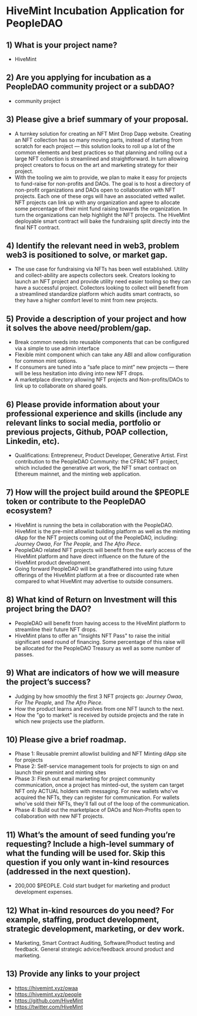 # HiveMint Incubation Application for PeopleDAO

## 1) What is your project name?

- HiveMint

## 2) Are you applying for incubation as a PeopleDAO community project or a subDAO?

- community project

## 3) Please give a brief summary of your proposal.

- A turnkey solution for creating an NFT Mint Drop Dapp website.  Creating an NFT collection has so many moving parts, instead of starting from scratch for each project — this solution looks to roll up a lot of the common elements and best practices so that planning and rolling out a large NFT collection is streamlined and straightforward.  In turn allowing project creators to focus on the art and marketing strategy for their project.
- With the tooling we aim to provide, we plan to make it easy for projects to fund-raise for non-profits and DAOs.  The goal is to host a directory of non-profit organizations and DAOs open to collaboration with NFT projects.  Each one of these orgs will have an associated vetted wallet.  NFT projects can link up with any organization and agree to allocate some percentage of their mint fund raising towards the organization.  In turn the organizations can help highlight the NFT projects.  The HiveMint deployable smart contract will bake the fundraising split directly into the final NFT contract.

## 4) Identify the relevant need in web3, problem web3 is positioned to solve, or market gap.

- The use case for fundraising via NFTs has been well established.  Utility and collect-ability are aspects collectors seek.  Creators looking to launch an NFT project and provide utility need easier tooling so they can have a successful project.  Collectors looking to collect will benefit from a streamlined standardize platform which audits smart contracts, so they have a higher comfort level to mint from new projects.  

## 5) Provide a description of your project and how it solves the above need/problem/gap.

- Break common needs into reusable components that can be configured via a simple to use admin interface
- Flexible mint component which can take any ABI and allow configuration for common mint options.
- If consumers are tuned into a “safe place to mint” new projects — there will be less hesitation into diving into new NFT drops.
- A marketplace directory allowing NFT projects and Non-profits/DAOs to link up to collaborate on shared goals.

## 6) Please provide information about your professional experience and skills (include any relevant links to social media, portfolio or previous projects, Github, POAP collection, Linkedin, etc).

- Qualifications: Entrepreneur, Product Developer, Generative Artist.  First contribution to the PeopleDAO Community: the CFRAC NFT project, which included the generative art work, the NFT smart contract on Ethereum mainnet, and the minting web application.  

## 7) How will the project build around the $PEOPLE token or contribute to the PeopleDAO ecosystem?

- HiveMint is running the beta in collaboration with the PeopleDAO.  HiveMint is the pre-mint allowlist building platform as well as the minting dApp for the NFT projects coming out of the PeopleDAO, including: *Journey Owaa*, *For The People*, and *The Afro Piece*.  
- PeopleDAO related NFT projects will benefit from the early access of the HiveMint platform and have direct influence on the future of the HiveMint product development.  
- Going forward PeopleDAO will be grandfathered into using future offerings of the HiveMint platform at a free or discounted rate when compared to what HiveMint may advertise to outside consumers.

## 8) What kind of Return on Investment will this project bring the DAO?

- PeopleDAO will benefit from having access to the HiveMint platform to streamline their future NFT drops.
- HiveMint plans to offer an "Insights NFT Pass" to raise the initial significant seed round of financing.  Some percentage of this raise will be allocated for the PeopleDAO Treasury as well as some number of passes.

## 9) What are indicators of how we will measure the project’s success?

- Judging by how smoothly the first 3 NFT projects go: *Journey Owaa*, *For The People*, and *The Afro Piece*.
- How the product learns and evolves from one NFT launch to the next.
- How the "go to market" is received by outside projects and the rate in which new projects use the platform.

## 10) Please give a brief roadmap.

- Phase 1: Reusable premint allowlist building and NFT Minting dApp site for projects
- Phase 2: Self-service management tools for projects to sign on and launch their premint and minting sites
- Phase 3: Flesh out email marketing for project community communication, once a project has minted-out, the system can target NFT only ACTUAL holders with messaging.  For new wallets who've acquired the NFTs, they can register for communication.  For wallets who've sold their NFTs, they'll fall out of the loop of the communication.
- Phase 4: Build out the marketplace of DAOs and Non-Profits open to collaboration with new NFT projects.

## 11) What’s the amount of seed funding you’re requesting? Include a high-level summary of what the funding will be used for. Skip this question if you only want in-kind resources (addressed in the next question). 

- 200,000 $PEOPLE.  Cold start budget for marketing and product development expenses.

## 12) What in-kind resources do you need? For example, staffing, product development, strategic development, marketing, or dev work. 

- Marketing, Smart Contract Auditing, Software/Product testing and feedback.  General strategic advice/feedback around product and marketing.  

## 13) Provide any links to your project

- https://hivemint.xyz/owaa
- https://hivemint.xyz/people
- https://github.com/HiveMint
- https://twitter.com/HiveMint